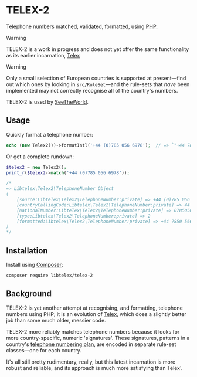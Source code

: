 # TELEX-2

Telephone numbers matched, validated, formatted, using [PHP](https://www.php.net/).

> [!WARNING]
> TELEX-2 is a work in progress and does not yet offer the same functionality as its earlier incarnation, [Telex](https://github.com/libtelex/telex)

> [!WARNING]
> Only a small selection of European countries is supported at present&mdash;find out which ones by looking in `src/RuleSet`&mdash;and the rule-sets that *have* been implemented may not correctly recognise all of the country's numbers.

TELEX-2 is used by [SeeTheWorld](https://www.seetheworld.com/).

## Usage

Quickly format a telephone number:

```php
echo (new Telex2())->formatIntl('+44 (0)785 056 6978');  // => `"+44 7850 566978"`
```

Or get a complete rundown:

```php
$telex2 = new Telex2();
print_r($telex2->match('+44 (0)785 056 6978'));

/*
=> Libtelex\Telex2\TelephoneNumber Object
(
    [source:Libtelex\Telex2\TelephoneNumber:private] => +44 (0)785 056 6978
    [countryCallingCode:Libtelex\Telex2\TelephoneNumber:private] => 44
    [nationalNumber:Libtelex\Telex2\TelephoneNumber:private] => 07850566978
    [type:Libtelex\Telex2\TelephoneNumber:private] => 2
    [formatted:Libtelex\Telex2\TelephoneNumber:private] => +44 7850 566978
)
*/
```

## Installation

Install using [Composer](https://getcomposer.org/):

```sh
composer require libtelex/telex-2
```

## Background

TELEX-2 is yet another attempt at recognising, and formatting, telephone numbers using PHP; it is an evolution of [Telex](https://github.com/libtelex/telex), which does a slightly better job than some much older, messier code.

TELEX-2 more reliably matches telephone numbers because it looks for more country-specific, numeric 'signatures'.  These signatures, patterns in a country's [telephone numbering plan](https://en.wikipedia.org/wiki/Telephone_numbering_plan), are encoded in separate rule-set classes&mdash;one for each country.

It's all still pretty rudimentary, really, but this latest incarnation is more robust and reliable, and its approach is much more satisfying than Telex'.
